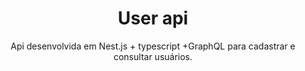 
<h1 align="center">User api</h1>

<p align="center">
   Api desenvolvida em Nest.js + typescript +GraphQL para cadastrar e consultar usuários.
</p>
